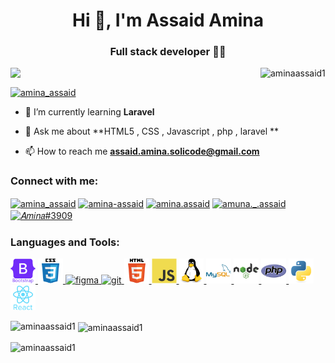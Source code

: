 # <h1 align="center">Hi 👋, I'm Assaid Amina</h1>
<h3 align="center">Full stack developer 👩‍💻</h3>
<img align="left" width="400" src="https://i.pinimg.com/originals/e7/26/c7/e726c74ac081eed50feee1433d12c998.gif">

<p align="left"> <img src="https://komarev.com/ghpvc/?username=aminaassaid1&label=Profile%20views&color=0e75b6&style=flat" alt="aminaassaid1" /> </p>

<p align="left"> <a href="https://twitter.com/amina_assaid" target="blank"><img src="https://img.shields.io/twitter/follow/amina_assaid?logo=twitter&style=for-the-badge" alt="amina_assaid" /></a> </p>

- 🌱 I’m currently learning **Laravel**

- 💬 Ask me about **HTML5 , CSS , Javascript , php , laravel **

- 📫 How to reach me **assaid.amina.solicode@gmail.com**

<h3 align="left">Connect with me:</h3>
<p align="left">
<a href="https://twitter.com/amina_assaid" target="blank"><img align="center" src="https://raw.githubusercontent.com/rahuldkjain/github-profile-readme-generator/master/src/images/icons/Social/twitter.svg" alt="amina_assaid" height="30" width="40" /></a>
<a href="https://linkedin.com/in/amina-assaid-943989252" target="blank"><img align="center" src="https://raw.githubusercontent.com/rahuldkjain/github-profile-readme-generator/master/src/images/icons/Social/linked-in-alt.svg" alt="amina-assaid" height="30" width="40" /></a>
<a href="https://fb.com/amina.assaid.94" target="blank"><img align="center" src="https://raw.githubusercontent.com/rahuldkjain/github-profile-readme-generator/master/src/images/icons/Social/facebook.svg" alt="amina.assaid" height="30" width="40" /></a>
<a href="https://instagram.com/amuna._.assaid" target="blank"><img align="center" src="https://raw.githubusercontent.com/rahuldkjain/github-profile-readme-generator/master/src/images/icons/Social/instagram.svg" alt="amuna._.assaid" height="30" width="40" /></a>
<a href="https://discord.gg/𝐴𝑚𝑖𝑛𝑎#3909" target="blank"><img align="center" src="https://raw.githubusercontent.com/rahuldkjain/github-profile-readme-generator/master/src/images/icons/Social/discord.svg" alt="𝐴𝑚𝑖𝑛𝑎#3909" height="30" width="40" /></a>
</p>

<h3 align="left">Languages and Tools:</h3>
<p align="left"> <a href="https://getbootstrap.com" target="_blank" rel="noreferrer"> <img src="https://raw.githubusercontent.com/devicons/devicon/master/icons/bootstrap/bootstrap-plain-wordmark.svg" alt="bootstrap" width="40" height="40"/> </a> <a href="https://www.w3schools.com/css/" target="_blank" rel="noreferrer"> <img src="https://raw.githubusercontent.com/devicons/devicon/master/icons/css3/css3-original-wordmark.svg" alt="css3" width="40" height="40"/> </a> <a href="https://www.figma.com/" target="_blank" rel="noreferrer"> <img src="https://www.vectorlogo.zone/logos/figma/figma-icon.svg" alt="figma" width="40" height="40"/> </a> <a href="https://git-scm.com/" target="_blank" rel="noreferrer"> <img src="https://www.vectorlogo.zone/logos/git-scm/git-scm-icon.svg" alt="git" width="40" height="40"/> </a> <a href="https://www.w3.org/html/" target="_blank" rel="noreferrer"> <img src="https://raw.githubusercontent.com/devicons/devicon/master/icons/html5/html5-original-wordmark.svg" alt="html5" width="40" height="40"/> </a> <a href="https://developer.mozilla.org/en-US/docs/Web/JavaScript" target="_blank" rel="noreferrer"> <img src="https://raw.githubusercontent.com/devicons/devicon/master/icons/javascript/javascript-original.svg" alt="javascript" width="40" height="40"/> </a> <a href="https://www.linux.org/" target="_blank" rel="noreferrer"> <img src="https://raw.githubusercontent.com/devicons/devicon/master/icons/linux/linux-original.svg" alt="linux" width="40" height="40"/> </a> <a href="https://www.mysql.com/" target="_blank" rel="noreferrer"> <img src="https://raw.githubusercontent.com/devicons/devicon/master/icons/mysql/mysql-original-wordmark.svg" alt="mysql" width="40" height="40"/> </a> <a href="https://nodejs.org" target="_blank" rel="noreferrer"> <img src="https://raw.githubusercontent.com/devicons/devicon/master/icons/nodejs/nodejs-original-wordmark.svg" alt="nodejs" width="40" height="40"/> </a> <a href="https://www.php.net" target="_blank" rel="noreferrer"> <img src="https://raw.githubusercontent.com/devicons/devicon/master/icons/php/php-original.svg" alt="php" width="40" height="40"/> </a> <a href="https://www.python.org" target="_blank" rel="noreferrer"> <img src="https://raw.githubusercontent.com/devicons/devicon/master/icons/python/python-original.svg" alt="python" width="40" height="40"/> </a> <a href="https://reactjs.org/" target="_blank" rel="noreferrer"> <img src="https://raw.githubusercontent.com/devicons/devicon/master/icons/react/react-original-wordmark.svg" alt="react" width="40" height="40"/> </a> </p>

<p><img align="left" src="https://github-readme-stats.vercel.app/api/top-langs?username=aminaassaid1&show_icons=true&locale=en&layout=compact" alt="aminaassaid1" /></p>

<p>&nbsp;<img align="center" src="https://github-readme-stats.vercel.app/api?username=aminaassaid1&show_icons=true&locale=en" alt="aminaassaid1" /></p>

<p><img align="center" src="https://github-readme-streak-stats.herokuapp.com/?user=aminaassaid1&" alt="aminaassaid1" /></p>
